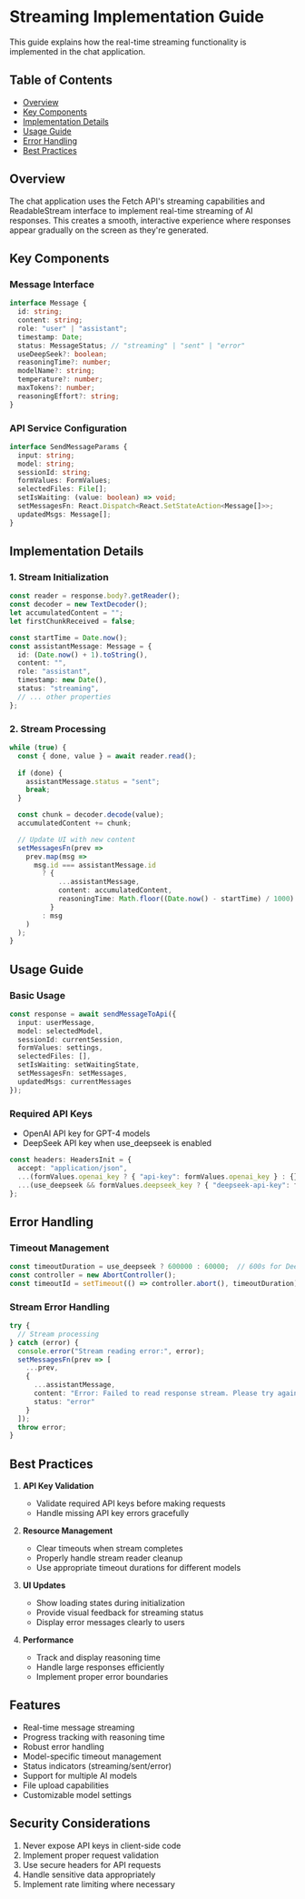 # Streaming Implementation Guide

This guide explains how the real-time streaming functionality is implemented in the chat application.

## Table of Contents
- [Overview](#overview)
- [Key Components](#key-components)
- [Implementation Details](#implementation-details)
- [Usage Guide](#usage-guide)
- [Error Handling](#error-handling)
- [Best Practices](#best-practices)

## Overview

The chat application uses the Fetch API's streaming capabilities and ReadableStream interface to implement real-time streaming of AI responses. This creates a smooth, interactive experience where responses appear gradually on the screen as they're generated.

## Key Components

### Message Interface
```typescript
interface Message {
  id: string;
  content: string;
  role: "user" | "assistant";
  timestamp: Date;
  status: MessageStatus; // "streaming" | "sent" | "error"
  useDeepSeek?: boolean;
  reasoningTime?: number;
  modelName?: string;
  temperature?: number;
  maxTokens?: number;
  reasoningEffort?: string;
}
```

### API Service Configuration
```typescript
interface SendMessageParams {
  input: string;
  model: string;
  sessionId: string;
  formValues: FormValues;
  selectedFiles: File[];
  setIsWaiting: (value: boolean) => void;
  setMessagesFn: React.Dispatch<React.SetStateAction<Message[]>>;
  updatedMsgs: Message[];
}
```

## Implementation Details

### 1. Stream Initialization

```typescript
const reader = response.body?.getReader();
const decoder = new TextDecoder();
let accumulatedContent = "";
let firstChunkReceived = false;

const startTime = Date.now();
const assistantMessage: Message = {
  id: (Date.now() + 1).toString(),
  content: "",
  role: "assistant",
  timestamp: new Date(),
  status: "streaming",
  // ... other properties
};
```

### 2. Stream Processing

```typescript
while (true) {
  const { done, value } = await reader.read();
  
  if (done) {
    assistantMessage.status = "sent";
    break;
  }

  const chunk = decoder.decode(value);
  accumulatedContent += chunk;

  // Update UI with new content
  setMessagesFn(prev =>
    prev.map(msg =>
      msg.id === assistantMessage.id
        ? {
            ...assistantMessage,
            content: accumulatedContent,
            reasoningTime: Math.floor((Date.now() - startTime) / 1000)
          }
        : msg
    )
  );
}
```

## Usage Guide

### Basic Usage

```typescript
const response = await sendMessageToApi({
  input: userMessage,
  model: selectedModel,
  sessionId: currentSession,
  formValues: settings,
  selectedFiles: [],
  setIsWaiting: setWaitingState,
  setMessagesFn: setMessages,
  updatedMsgs: currentMessages
});
```

### Required API Keys

- OpenAI API key for GPT-4 models
- DeepSeek API key when use_deepseek is enabled

```typescript
const headers: HeadersInit = {
  accept: "application/json",
  ...(formValues.openai_key ? { "api-key": formValues.openai_key } : {}),
  ...(use_deepseek && formValues.deepseek_key ? { "deepseek-api-key": formValues.deepseek_key } : {})
};
```

## Error Handling

### Timeout Management
```typescript
const timeoutDuration = use_deepseek ? 600000 : 60000;  // 600s for DeepSeek, 60s for others
const controller = new AbortController();
const timeoutId = setTimeout(() => controller.abort(), timeoutDuration);
```

### Stream Error Handling
```typescript
try {
  // Stream processing
} catch (error) {
  console.error("Stream reading error:", error);
  setMessagesFn(prev => [
    ...prev,
    {
      ...assistantMessage,
      content: "Error: Failed to read response stream. Please try again.",
      status: "error"
    }
  ]);
  throw error;
}
```

## Best Practices

1. **API Key Validation**
   - Validate required API keys before making requests
   - Handle missing API key errors gracefully

2. **Resource Management**
   - Clear timeouts when stream completes
   - Properly handle stream reader cleanup
   - Use appropriate timeout durations for different models

3. **UI Updates**
   - Show loading states during initialization
   - Provide visual feedback for streaming status
   - Display error messages clearly to users

4. **Performance**
   - Track and display reasoning time
   - Handle large responses efficiently
   - Implement proper error boundaries

## Features

- Real-time message streaming
- Progress tracking with reasoning time
- Robust error handling
- Model-specific timeout management
- Status indicators (streaming/sent/error)
- Support for multiple AI models
- File upload capabilities
- Customizable model settings

## Security Considerations

1. Never expose API keys in client-side code
2. Implement proper request validation
3. Use secure headers for API requests
4. Handle sensitive data appropriately
5. Implement rate limiting where necessary
